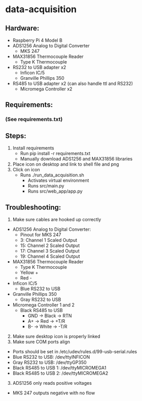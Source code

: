 # data-acquisition

## Hardware:
- Raspberry Pi 4 Model B
- ADS1256 Analog to Digital Converter
  - MKS 247
- MAX31856 Thermocouple Reader
  - Type K Thermocouple
- RS232 to USB adapter x2
  - Inficon IC/5
  - Granville Phillips 350
- RS485 to USB adapter x2 (can also handle ttl and RS232)
  - Micromega Controller x2

## Requirements:
### (See requirements.txt)

## Steps:
1. Install requirements
   - Run pip install -r requirements.txt
   - Manually download ADS1256 and MAX31856 libraries
2. Place icon on desktop and link to shell file and png
3. Click on icon
   - Runs ./run_data_acquisition.sh
     - Activates virtual environment
     - Runs src/main.py
     - Runs src/web_app/app.py

## Troubleshooting:
1. Make sure cables are hooked up correctly
  - ADS1256 Analog to Digital Converter:
    - Pinout for MKS 247
    - 3: Channel 1 Scaled Output
    - 15: Channel 2 Scaled Output
    - 17: Channel 3 Scaled Output
    - 19: Channel 4 Scaled Output
  - MAX31856 Thermocouple Reader
    - Type K Thermocouple
    - Yellow +
    - Red -
  - Inficon IC/5
    - Blue RS232 to USB
  - Granville Phillips 350
    - Gray RS232 to USB
  - Micromega Controller 1 and 2
    - Black RS485 to USB
      - GND -> Black -> RTN
      - A+ -> Red -> +T/R
      - B- -> White -> -T/R
2. Make sure desktop icon is properly linked
3. Make sure COM ports align
  - Ports should be set in /etc/udev/rules.d/99-usb-serial.rules
  - Blue RS232 to USB: /dev/ttyINFICON
  - Gray RS232 to USB: /dev/ttyGP350
  - Black RS485 to USB 1: /dev/ttyMICROMEGA1
  - Black RS485 to USB 2: /dev/ttyMICROMEGA2
3. ADS1256 only reads positive voltages
  - MKS 247 outputs negative with no flow


